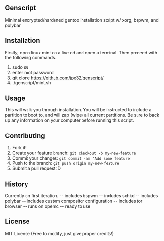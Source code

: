 ## Genscript
Minimal encrypted/hardened gentoo installation script w/ xorg, bspwm, and polybar
## Installation
Firstly, open linux mint on a live cd and open a terminal. 
Then proceed with the following commands.
1. sudo su
2. enter root password
3. git clone https://github.com/jpx32/genscript/
4. ./genscript/mint.sh  
## Usage
This will walk you through installation. You will be instructed to include a partition 
to boot to, and will zap (wipe) all current partitions. Be sure to back up any 
information on your computer before running this script. 
## Contributing
1. Fork it!
2. Create your feature branch: `git checkout -b my-new-feature`
3. Commit your changes: `git commit -am 'Add some feature'`
4. Push to the branch: `git push origin my-new-feature`
5. Submit a pull request :D
## History
Currently on first iteration. 
-- includes bspwm
-- includes sxhkd
-- includes polybar
-- includes custom compositor configuration
-- includes tor browser
-- runs on openrc
-- ready to use
## License
MIT License (Free to modify, just give proper credits!)
